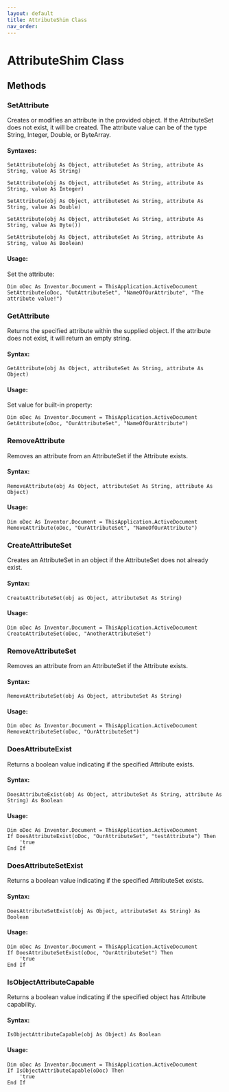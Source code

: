 ```yaml
---
layout: default
title: AttributeShim Class
nav_order: 
---
```


# AttributeShim Class

## Methods

### SetAttribute

Creates or modifies an attribute in the provided object.  If the AttributeSet does not exist, it will be created.  The attribute value can be of the type String, Integer, Double, or ByteArray.

#### Syntaxes:

    SetAttribute(obj As Object, attributeSet As String, attribute As String, value As String)

    SetAttribute(obj As Object, attributeSet As String, attribute As String, value As Integer)

    SetAttribute(obj As Object, attributeSet As String, attribute As String, value As Double)

    SetAttribute(obj As Object, attributeSet As String, attribute As String, value As Byte())

    SetAttribute(obj As Object, attributeSet As String, attribute As String, value As Boolean)


#### Usage:

Set the attribute:

    Dim oDoc As Inventor.Document = ThisApplication.ActiveDocument
    SetAttribute(oDoc, "OutAttributeSet", "NameOfOurAttribute", "The attribute value!")



### GetAttribute

Returns the specified attribute within the supplied object.  If the attribute does not exist, it will return an empty string.

#### Syntax:

    GetAttribute(obj As Object, attributeSet As String, attribute As Object)

#### Usage:

Set value for built-in property:

    Dim oDoc As Inventor.Document = ThisApplication.ActiveDocument
    GetAttribute(oDoc, "OurAttributeSet", "NameOfOurAttribute")    


### RemoveAttribute

Removes an attribute from an AttributeSet if the Attribute exists.

#### Syntax:
    RemoveAttribute(obj As Object, attributeSet As String, attribute As Object)

#### Usage:

    Dim oDoc As Inventor.Document = ThisApplication.ActiveDocument
    RemoveAttribute(oDoc, "OurAttributeSet", "NameOfOurAttribute")


### CreateAttributeSet

Creates an AttributeSet in an object if the AttributeSet does not already exist.

#### Syntax:
    CreateAttributeSet(obj as Object, attributeSet As String)

#### Usage:

    Dim oDoc As Inventor.Document = ThisApplication.ActiveDocument
    CreateAttributeSet(oDoc, "AnotherAttributeSet")


### RemoveAttributeSet

Removes an attribute from an AttributeSet if the Attribute exists.

#### Syntax:
    RemoveAttributeSet(obj As Object, attributeSet As String)

#### Usage:

    Dim oDoc As Inventor.Document = ThisApplication.ActiveDocument
    RemoveAttributeSet(oDoc, "OurAttributeSet")


### DoesAttributeExist

Returns a boolean value indicating if the specified Attribute exists.

#### Syntax:
    DoesAttributeExist(obj As Object, attributeSet As String, attribute As String) As Boolean

#### Usage:

    Dim oDoc As Inventor.Document = ThisApplication.ActiveDocument
    If DoesAttributeExist(oDoc, "OurAttributeSet", "testAttribute") Then
        'true
    End If

### DoesAttributeSetExist

Returns a boolean value indicating if the specified AttributeSet exists.

#### Syntax:
    DoesAttributeSetExist(obj As Object, attributeSet As String) As Boolean

#### Usage:

    Dim oDoc As Inventor.Document = ThisApplication.ActiveDocument
    If DoesAttributeSetExist(oDoc, "OurAttributeSet") Then
        'true
    End If




### IsObjectAttributeCapable

Returns a boolean value indicating if the specified object has Attribute capability.

#### Syntax:
    IsObjectAttributeCapable(obj As Object) As Boolean

#### Usage:

    Dim oDoc As Inventor.Document = ThisApplication.ActiveDocument
    If IsObjectAttributeCapable(oDoc) Then
        'true
    End If